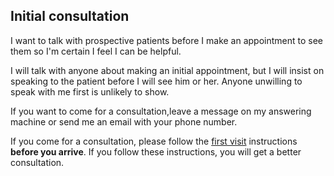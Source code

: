 ## Initial consultation
I want to talk with prospective patients before I make an appointment to see them so I'm certain I feel I can be helpful.

I will talk with anyone about making an initial appointment, but I will insist on speaking to the patient before I will see him or her. Anyone unwilling to speak with me first is unlikely to show.

If you want to come for a consultation,leave a message on my answering machine or send me an email with your phone number.

If you come for a consultation, please follow the [first visit](policies/firstVisit.md) instructions **before you arrive**. If you follow these instructions, you will get a better consultation.
